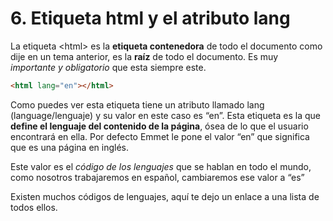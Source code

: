 # 6. Etiqueta **html** y el atributo **lang**

La etiqueta <span class="code">&lt;html></span> es la **etiqueta contenedora** de todo el documento como dije en un tema anterior, es la **raíz** de todo el documento. Es muy *importante y obligatorio* que esta siempre este.

```html
<html lang="en"></html>
```

Como puedes ver esta etiqueta tiene un atributo llamado <span class="code">lang</span> (<span class="emphasis">language/lenguaje</span>) y su valor en este caso es <span class="code">“en”</span>. Esta etiqueta es la que **define el lenguaje del contenido de la página**, ósea de lo que el usuario encontrará en ella. Por defecto Emmet le pone el valor <span class="code">“en”</span> que significa que es una página en <span class="emphasis">inglés</span>.

Este valor es el *código de los lenguajes* que se hablan en todo el mundo, como nosotros trabajaremos en español, cambiaremos ese valor a <span class="code">“es”</span>

Existen muchos códigos de lenguajes, aquí te dejo un enlace a una lista de todos ellos.
